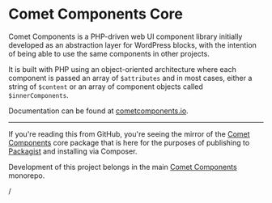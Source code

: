 # Comet Components Core

Comet Components is a PHP-driven web UI component library initially developed as an abstraction layer for WordPress blocks, with the intention of being able to use the same components in other projects.

It is built with PHP using an object-oriented architecture where each component is passed an array of `$attributes` and in most cases, either a string of `$content` or an array of component objects called `$innerComponents`.

Documentation can be found at [cometcomponents.io](https://cometcomponents.io/docs/).

---

If you're reading this from GitHub, you're seeing the mirror of the [Comet Components](https://github.com/doubleedesign/comet-components) core package that is here for the purposes of publishing to [Packagist](https://packagist.org/packages/doubleedesign/comet-components-core) and installing via Composer.

Development of this project belongs in the main [Comet Components](https://github.com/doubleedesign/comet-components) monorepo.

/
